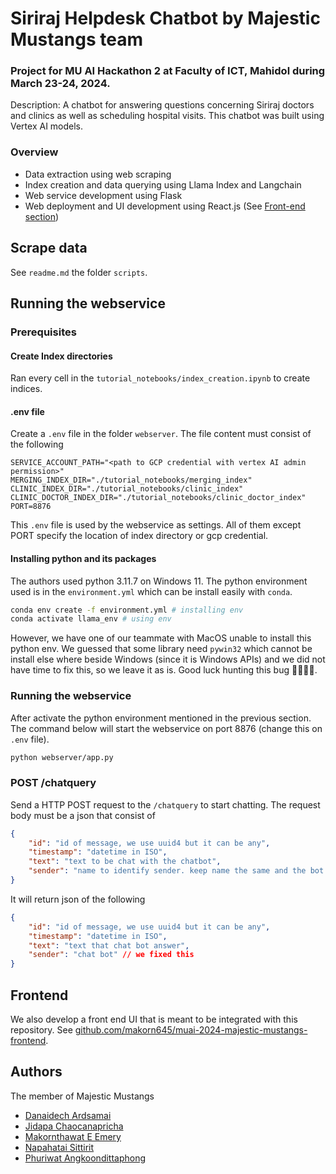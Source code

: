 # Siriraj Helpdesk Chatbot by Majestic Mustangs team
### Project for MU AI Hackathon 2 at Faculty of ICT, Mahidol during March 23-24, 2024.

Description: A chatbot for answering questions concerning Siriraj doctors and clinics as well as scheduling hospital visits.
This chatbot was built using Vertex AI models.

### Overview

- Data extraction using web scraping
- Index creation and data querying using Llama Index and Langchain
- Web service development using Flask
- Web deployment and UI development using React.js (See [Front-end section](#frontend))

## Scrape data

See `readme.md` the folder `scripts`.

## Running the webservice

### Prerequisites

#### Create Index directories

Ran every cell in the `tutorial_notebooks/index_creation.ipynb` to create indices.

#### .env file

Create a `.env` file in the folder `webserver`. The file content must consist of the following

```
SERVICE_ACCOUNT_PATH="<path to GCP credential with vertex AI admin permission>"
MERGING_INDEX_DIR="./tutorial_notebooks/merging_index"
CLINIC_INDEX_DIR="./tutorial_notebooks/clinic_index"
CLINIC_DOCTOR_INDEX_DIR="./tutorial_notebooks/clinic_doctor_index"
PORT=8876
```

This `.env` file is used by the webservice as settings. All of them except PORT specify the location of index directory or gcp credential.

#### Installing python and its packages

The authors used python 3.11.7 on Windows 11. The python environment used is in the `environment.yml` which can be install easily with `conda`.

```bash
conda env create -f environment.yml # installing env
conda activate llama_env # using env
```

However, we have one of our teammate with MacOS unable to install this python env. We guessed that some library need `pywin32` which cannot be install else where beside Windows (since it is Windows APIs) and we did not have time to fix this, so we leave it as is. Good luck hunting this bug 🤦‍♂️🤦‍♀️.

### Running the webservice

After activate the python environment mentioned in the previous section. The command below will start the webservice on port 8876 (change this on `.env` file). 

```bash
python webserver/app.py
```

### POST /chatquery

Send a HTTP POST request to the `/chatquery` to start chatting. The request body must be a json that consist of
```json
{
    "id": "id of message, we use uuid4 but it can be any",
    "timestamp": "datetime in ISO",
    "text": "text to be chat with the chatbot",
    "sender": "name to identify sender. keep name the same and the bot will can memorize who it just talk with."
}
```

It will return json of the following 
```json
{
    "id": "id of message, we use uuid4 but it can be any",
    "timestamp": "datetime in ISO",
    "text": "text that chat bot answer",
    "sender": "chat bot" // we fixed this
}
```

## Frontend

We also develop a front end UI that is meant to be integrated with this repository. See
[github.com/makorn645/muai-2024-majestic-mustangs-frontend](https://github.com/makorn645/muai-2024-majestic-mustangs-frontend).

## Authors

The member of Majestic Mustangs

- [Danaidech Ardsamai](https://github.com/nungsorb)
- [Jidapa Chaocanapricha](https://github.com/Jidapaminnie) 
- [Makornthawat E Emery](https://github.com/makorn645)
- [Napahatai Sittirit](https://github.com/pinglarin)
- [Phuriwat Angkoondittaphong](https://github.com/ACitronella)

